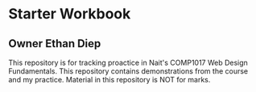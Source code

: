 # Starter Workbook

## Owner Ethan Diep

This repository is for tracking proactice in Nait's COMP1017 Web Design Fundamentals. This repository contains demonstrations from the course and my practice. Material in this repository is NOT for marks.

